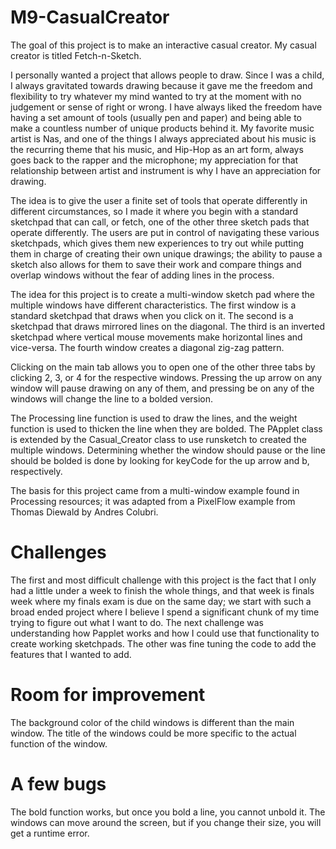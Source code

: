 # M9-CasualCreator
The goal of this project is to make an interactive casual creator. My casual creator is titled Fetch-n-Sketch.

I personally wanted a project that allows people to draw. Since I was a child, I always gravitated towards drawing because it gave me the freedom and flexibility to try whatever my mind wanted to try at the moment with no judgement or sense of right or wrong. I have always liked the freedom have having a set amount of tools (usually pen and paper) and being able to make a countless number of unique products behind it. My favorite music artist is Nas, and one of the things I always appreciated about his music is the recurring theme that his music, and Hip-Hop as an art form, always goes back to the rapper and the microphone; my appreciation for that relationship between artist and instrument is why I have an appreciation for drawing.

The idea is to give the user a finite set of tools that operate differently in different circumstances, so I made it where you begin with a standard sketchpad that can call, or fetch, one of the other three sketch pads that operate differently. The users are put in control of navigating these various sketchpads, which gives them new experiences to try out while putting them in charge of creating their own unique drawings; the ability to pause a sketch also allows for them to save their work and compare things and overlap windows without the fear of adding lines in the process.

The idea for this project is to create a multi-window sketch pad where the multiple windows have different characteristics. The first window is a standard sketchpad that draws when you click on it. The second is a sketchpad that draws mirrored lines on the diagonal. The third is an inverted sketchpad where vertical mouse movements make horizontal lines and vice-versa. The fourth window creates a diagonal zig-zag pattern.

Clicking on the main tab allows you to open one of the other three tabs by clicking 2, 3, or 4 for the respective windows. Pressing the up arrow on any window will pause drawing on any of them, and pressing be on any of the windows will change the line to a bolded version.

The Processing line function is used to draw the lines, and the weight function is used to thicken the line when they are bolded. The PApplet class is extended by the Casual_Creator class to use runsketch to created the multiple windows. Determining whether the window should pause or the line should be bolded is done by looking for keyCode for the up arrow and b, respectively.

The basis for this project came from a multi-window example found in Processing resources; it was adapted from a PixelFlow example from Thomas Diewald by Andres Colubri.

# Challenges
The first and most difficult challenge with this project is the fact that I only had a little under a week to finish the whole things, and that week is finals week where my finals exam is due on the same day; we start with such a broad ended project where I believe I spend a significant chunk of my time trying to figure out what I want to do. The next challenge was understanding how Papplet works and how I could use that functionality to create working sketchpads. The other was fine tuning the code to add the features that I wanted to add.

# Room for improvement
The background color of the child windows is different than the main window.
The title of the windows could be more specific to the actual function of the window.

# A few bugs
The bold function works, but once you bold a line, you cannot unbold it.
The windows can move around the screen, but if you change their size, you will get a runtime error.

